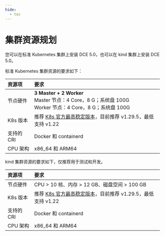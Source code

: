 ```yaml
---
hide:
  - toc
---
```


# 集群资源规划

您可以在标准 Kubernetes 集群上安装 DCE 5.0，也可以在 kind 集群上安装 DCE 5.0。

标准 Kubernetes 集群资源的要求如下：

| 资源项     | 要求                                                                                                            |
| :--------- | :-------------------------------------------------------------------------------------------------------------- |
| 节点硬件   | **3 Master + 2 Worker** <br />Master 节点：4 Core，8 G；系统盘 100G <br />Worker 节点：4 Core，8 G；系统盘 100G |
| K8s 版本   | 推荐 [K8s 官方最高稳定版本](https://kubernetes.io/zh-cn/releases/)，目前推荐 v1.29.5，最低支持 v1.22                                                       |
| 支持的 CRI | Docker 和 containerd                                                                                            |
| CPU 架构   | x86_64 和 ARM64                                                                                          |

kind 集群资源的要求如下，仅推荐用于测试和开发。

| 资源项     | 要求                                                      |
| :--------- | :-------------------------------------------------------- |
| 节点硬件   | CPU > 10 核、内存 > 12 GB、磁盘空间 > 100 GB              |
| K8s 版本   | 推荐 [K8s 官方最高稳定版本](https://kubernetes.io/zh-cn/releases/)，目前推荐 v1.29.5，最低支持 v1.22 |
| 支持的 CRI | Docker 和 containerd                                      |
| CPU 架构   | x86_64 和 ARM64                                    |
